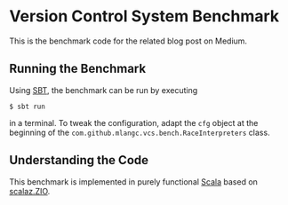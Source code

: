 # Version Control System Benchmark
This is the benchmark code for the related blog post on Medium.

## Running the Benchmark
Using [SBT](https://www.scala-sbt.org/), the benchmark can be run by executing

    $ sbt run

in a terminal. To tweak the configuration, adapt the `cfg` object at the beginning
of the `com.github.mlangc.vcs.bench.RaceInterpreters` class.

## Understanding the Code
This benchmark is implemented in purely functional [Scala](https://www.scala-lang.org/) based on 
[scalaz.ZIO](https://scalaz.github.io/scalaz-zio/).